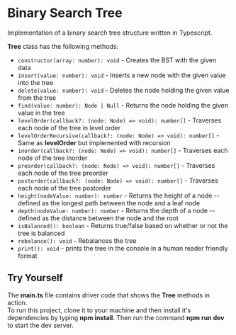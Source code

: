 # Binary Search Tree

Implementation of a binary search tree structure written in Typescript.

**Tree** class has the following methods:

- `constructor(array: number): void` - Creates the BST with the given data
- `insert(value: number): void` - Inserts a new node with the given value into the tree
- `delete(value: number): void` - Deletes the node holding the given value from the tree
- `find(value: number): Node | Null` - Returns the node holding the given value in the tree
- `levelOrder(callback?: (node: Node) => void): number[]` - Traverses each node of the tree in level order
- `levelOrderRecursive(callback?: (node: Node) => void): number[]` - Same as **levelOrder** but implemented with recursion
- `inorder(callback?: (node: Node) => void): number[]` - Traverses each node of the tree inorder
- `preorder(callback?: (node: Node) => void): number[]` - Traverses each node of the tree preorder
- `postorder(callback?: (node: Node) => void): number[]` - Traverses each node of the tree postorder
- `height(nodeValue: number): number` - Returns the height of a node -- defined as the longest path between the node and a leaf node
- `depth(nodeValue: number): number` - Returns the depth of a node -- defined as the distance between the node and the root
- `isBalanced(): boolean` - Returns true/false based on whether or not the tree is balanced
- `rebalance(): void` - Rebalances the tree
- `print(): void` - prints the tree in the console in a human reader friendly format

## Try Yourself

The **main.ts** file contains driver code that shows the **Tree** methods in action.  
To run this project, clone it to your machine and then install it's dependencies by typing **npm install**. Then run the command **npm run dev** to start the dev server.
